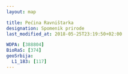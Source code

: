 ```yaml
---
layout: map

title: Pećina Ravništarka
designation: Spomenik prirode
last_modified_at: 2018-05-25T23:19:50+02:00

WDPA: [388804]
BioRaS: [374]
geoSrbija:
  L1_183: [117]
---
```

